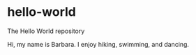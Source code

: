 # hello-world
The Hello World repository

Hi, my name is Barbara.
I enjoy hiking, swimming, and dancing.
